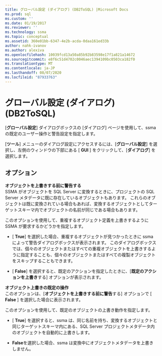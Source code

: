 ```yaml
---
title: グローバル設定 (ダイアログ) (DB2ToSQL) |Microsoft Docs
ms.prod: sql
ms.custom: ''
ms.date: 01/19/2017
ms.reviewer: ''
ms.technology: ssma
ms.topic: conceptual
ms.assetid: 360e01bb-6347-4e2b-acda-0daa161ed33b
author: nahk-ivanov
ms.author: alexiva
ms.openlocfilehash: 10039fcd13a50a85b92b83598e17f1a821a14672
ms.sourcegitcommit: e8f6c51d4702c0046aec1394109bc0503ca182f0
ms.translationtype: MT
ms.contentlocale: ja-JP
ms.lasthandoff: 08/07/2020
ms.locfileid: "87933763"
---
```

# <a name="global-settings-dialogs-db2tosql"></a>グローバル設定 (ダイアログ) (DB2ToSQL)
[**グローバル設定**] ダイアログボックスの [ダイアログ] ページを使用して、ssma の既定のユーザー操作と警告設定を指定します。  
  
[**ツール**] メニューのダイアログ設定にアクセスするには、[**グローバル設定**] を選択し、左側のウィンドウの下部にある [ **GUI** ] をクリックして、[**ダイアログ**] を選択します。  
  
## <a name="options"></a>オプション  
**オブジェクトを上書きする前に警告する**  
SSMA がオブジェクトを SQL Server に変換するときに、プロジェクトの SQL Server メタデータに既に存在しているオブジェクトもあります。 これらのオブジェクトは既に変換されている場合もあれば、変換するオブジェクトとしてターゲットスキーマ内でオブジェクトの名前が同じである場合もあります。  
  
このオプションを使用して、重複するオブジェクト定義を上書きするように SSMA が要求するかどうかを指定します。  
  
-   [ **True**] を選択した場合、重複するオブジェクトが見つかったときに ssma によって警告ダイアログボックスが表示されます。 このダイアログボックスでは、個々のオブジェクトまたはすべての重複オブジェクトを上書きするように指定することも、個々のオブジェクトまたはすべての複製オブジェクトをスキップすることもできます。  
  
-   [ **False**] を選択すると、既定のアクションを指定したときに、[**既定のアクションを上書き**する] オプションが表示されます。  
  
**オブジェクト上書きの既定の操作**  
このオプションは、[**オブジェクトを上書きする前に警告**する] オプションで [ **False** ] を選択した場合に表示されます。  
  
このオプションを使用して、既定のオブジェクトの上書き動作を指定します。  
  
-   [ **True**] を選択すると、ssma は、同じ名前を持ち、変換するオブジェクトと同じターゲットスキーマ内にある、SQL Server プロジェクトメタデータ内のオブジェクトを自動的に上書きします。  
  
-   **False**を選択した場合、ssma は変換中にオブジェクトメタデータを上書きしません。  
  
